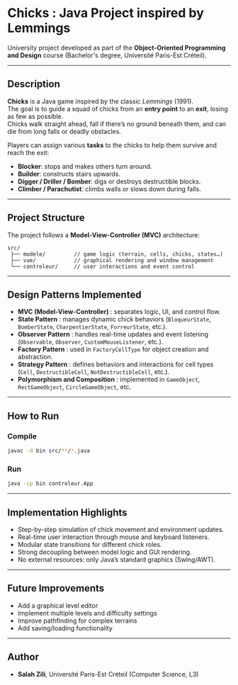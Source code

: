 #  Chicks : Java Project inspired by Lemmings

University project developed as part of the **Object-Oriented Programming and Design** course (Bachelor's degree, Université Paris-Est Créteil).

---

##  Description

**Chicks** is a Java game inspired by the classic *Lemmings* (1991).  
The goal is to guide a squad of chicks from an **entry point** to an **exit**, losing as few as possible.  
Chicks walk straight ahead, fall if there’s no ground beneath them, and can die from long falls or deadly obstacles.

Players can assign various **tasks** to the chicks to help them survive and reach the exit:
- **Blocker**: stops and makes others turn around.  
- **Builder**: constructs stairs upwards.  
- **Digger / Driller / Bomber**: digs or destroys destructible blocks.  
- **Climber / Parachutist**: climbs walls or slows down during falls.

---

##  Project Structure

The project follows a **Model-View-Controller (MVC)** architecture:

```
src/
 ├── modele/         // game logic (terrain, cells, chicks, states…)
 ├── vue/            // graphical rendering and window management
 └── controleur/     // user interactions and event control
```

---

##  Design Patterns Implemented

- **MVC (Model-View-Controller)** : separates logic, UI, and control flow.  
- **State Pattern** : manages dynamic chick behaviors (`BloqueurState`, `BomberState`, `CharpentierState`, `ForreurState`, etc.).  
- **Observer Pattern** : handles real-time updates and event listening (`Observable`, `Observer`, `CustomMouseListener`, etc.).  
- **Factory Pattern** : used in `FactoryCellType` for object creation and abstraction.  
- **Strategy Pattern** : defines behaviors and interactions for cell types (`Cell`, `DestructibleCell`, `NotDestructibleCell`, etc.).  
- **Polymorphism and Composition** : implemented in `GameObject`, `RectGameObject`, `CircleGameObject`, etc.

---

##  How to Run

### Compile
```bash
javac -d bin src/**/*.java
```

### Run
```bash
java -cp bin controleur.App
```


---

##  Implementation Highlights

- Step-by-step simulation of chick movement and environment updates.  
- Real-time user interaction through mouse and keyboard listeners.  
- Modular state transitions for different chick roles.  
- Strong decoupling between model logic and GUI rendering.  
- No external resources: only Java’s standard graphics (Swing/AWT).

---

##  Future Improvements
- Add a graphical level editor
- Implement multiple levels and difficulty settings
- Improve pathfinding for complex terrains
- Add saving/loading functionality

---

##  Author

- **Salah Zili**, Université Paris-Est Créteil (Computer Science, L3)

